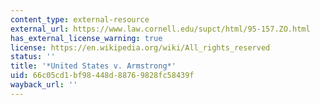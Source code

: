 ```yaml
---
content_type: external-resource
external_url: https://www.law.cornell.edu/supct/html/95-157.ZO.html
has_external_license_warning: true
license: https://en.wikipedia.org/wiki/All_rights_reserved
status: ''
title: '*United States v. Armstrong*'
uid: 66c05cd1-bf98-448d-8876-9828fc58439f
wayback_url: ''
---
```

